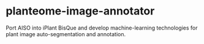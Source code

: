 # planteome-image-annotator
Port AISO into iPlant BisQue and develop machine-learning technologies for plant image auto-segmentation and annotation.
